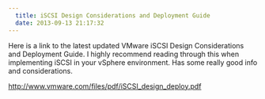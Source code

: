 ```yaml
---
  title: iSCSI Design Considerations and Deployment Guide
  date: 2013-09-13 21:17:32
---
```


Here is a link to the latest updated VMware iSCSI Design Considerations
and Deployment Guide. I highly recommend reading through this when
implementing iSCSI in your vSphere environment. Has some really good
info and considerations.

<http://www.vmware.com/files/pdf/iSCSI_design_deploy.pdf>

